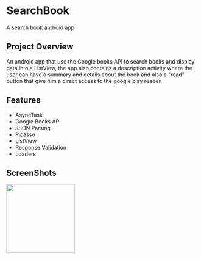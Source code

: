 # SearchBook
A search book android app

## Project Overview

An android app that use the Google books API to search books and display data into a ListView, the app also contains a description activity where the user can have a summary and details about the book and also a "read" button that give him a direct access to the google play reader.

## Features

- AsyncTask
- Google Books API
- JSON Parsing
- Picasso
- ListView
- Response Validation
- Loaders

## ScreenShots

<p float="left">
  <img src="https://user-images.githubusercontent.com/44711173/58520760-5baad080-8187-11e9-860e-8b2769f6fa8d.png
 " width="180" />
  
</p>

